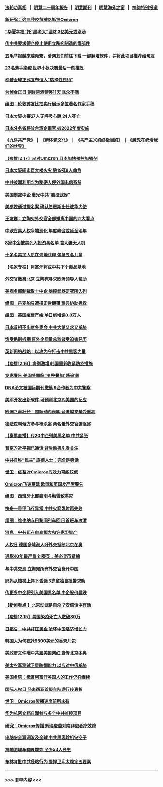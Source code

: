 #### [法轮功真相](https://github.com/gfw-breaker/truth/blob/master/README.md?t=0) &nbsp;&nbsp;|&nbsp;&nbsp; [明慧二十周年报告](https://github.com/gfw-breaker/mh-reports/blob/master/README.md?t=0) &nbsp;&nbsp;|&nbsp;&nbsp;[明慧期刊](https://github.com/gfw-breaker/mh-qikan) &nbsp;&nbsp;|&nbsp;&nbsp; [明慧海外之窗](https://github.com/gfw-breaker/mh-news/blob/master/README.md?t=0) &nbsp;&nbsp;|&nbsp;&nbsp; [神韵特别报道](https://github.com/gfw-breaker/mh-news/blob/master/shenyun.md?t=0)
#### [新研究：这三种疫苗难以抵挡Omicron](../pages/nsc418/n13444108.md?t=12180450) 
#### [“华夏幸福”托“黑老大”理财 3亿美元或泡汤](../pages/nsc418/n13444016.md?t=12180450) 
#### [传中共要求德企停止使用立陶宛制造的零部件](../pages/nsc418/n13444024.md?t=12180450) 
#### 五毛举报越来越频繁，请网友们前往下载 [一键翻墙软件](https://github.com/gfw-breaker/ssr-accounts)，并将此项目推荐给亲友
#### [23名选手染疫 世界小姐决赛最后一刻推迟](../pages/nsc418/n13443534.md?t=12180450) 
#### [标普全球正式宣布恒大“选择性违约”](../pages/nsc418/n13443675.md?t=12180450) 
#### [为悼金正日 朝鲜禁酒禁笑11天 民众不满](../pages/nsc418/n13443454.md?t=12180450) 
#### [组图：伦敦苏富比拍卖行展示多位著名作家手稿](../pages/nsc418/n13443467.md?t=12180450) 
#### [日本大阪火警27人无呼吸心跳 24人死亡](../pages/nsc418/n13443618.md?t=12180450) 
#### [日本外务省将设台湾企画官 拟2022年度实施](../pages/nsc418/n13443631.md?t=12180450) 
#### [《九评共产党》](https://github.com/begood0513/9ping.md/blob/master/README.md) &nbsp;|&nbsp; [《解体党文化》](../../../../jtdwh.md/blob/master/README.md)  &nbsp;|&nbsp; [《共产主义的终极目的》](../../../../gczydzjmd.md/blob/master/README.md) &nbsp;|&nbsp; [《魔鬼在统治我们的世界》](../../../../mgztzwmdsj.md/blob/master/README.md) 
#### [【疫情12.17】应对Omicron 日本加快接种加强剂](../pages/nsc418/n13443310.md?t=12180450) 
#### [日本大阪闹市区大楼火灾 酿19死8人命危](../pages/nsc418/n13442998.md?t=12180450) 
#### [中共被曝利用华为秘密入侵外国电信系统](../pages/nsc418/n13442819.md?t=12180450) 
#### [美国制裁中企 曝光中共“脑控武器”](../pages/nsc418/n13442627.md?t=12180450) 
#### [美参院通过提名案 确认伯恩斯出任驻华大使](../pages/nsc418/n13442663.md?t=12180450) 
#### [王友群：立陶宛外交官全部撤离中国的四大看点](../pages/nsc418/n13442048.md?t=12180450) 
#### [中欧贸易人权争端恶化 年度峰会或延至明年](../pages/nsc418/n13442280.md?t=12180450) 
#### [8家中企被美列入投资黑名单 含大疆无人机](../pages/nsc418/n13442272.md?t=12180450) 
#### [十多名美加人质在海地获释 包括五名儿童](../pages/nsc418/n13441971.md?t=12180450) 
#### [【名家专栏】阿富汗将成中共下个毒品基地](../pages/nsc418/n13441511.md?t=12180450) 
#### [外交官撤离北京 立陶宛寻求欧洲领导人帮助](../pages/nsc418/n13441834.md?t=12180450) 
#### [美商务部制裁数十中企 脑控武器研究所入列](../pages/nsc418/n13441874.md?t=12180450) 
#### [组图：丹麦船只遭撞击后翻覆 瑞典协助搜救](../pages/nsc418/n13441444.md?t=12180450) 
#### [组图：英国疫情严峻 单日新增逾8.8万人](../pages/nsc418/n13441287.md?t=12180450) 
#### [日本首相不出席冬奥会 中共大使又求又威胁](../pages/nsc418/n13441471.md?t=12180450) 
#### [饱受酷刑折磨 原外企质量总监谈受迫害经历](../pages/nsc418/n13438937.md?t=12180450) 
#### [英新网络战略：以攻为守打击中共黑客力量](../pages/nsc418/n13441365.md?t=12180450) 
#### [【疫情12.16】病例激增 韩国重新收紧防疫措施](../pages/nsc418/n13441168.md?t=12180450) 
#### [专家警告 美国将面临“变种叠加”感染潮](../pages/nsc418/n13440923.md?t=12180450) 
#### [DNA论文被国际期刊撤稿 9合作者为中共警察](../pages/nsc418/n13440430.md?t=12180450) 
#### [美军开发出新软件 可预测北京对美国的反应](../pages/nsc418/n13440450.md?t=12180450) 
#### [欧洲之声社长：国际动向表明 台湾越来越受重视](../pages/nsc418/n13439396.md?t=12180450) 
#### [德法院判俄方参与枪杀案 两名俄外交官遭驱逐](../pages/nsc418/n13439813.md?t=12180450) 
#### [【秦鹏直播】传20中企列美黑名单 中共紧张](../pages/nsc418/n13439979.md?t=12180450) 
#### [普京习近平视讯通话 背后动机引发关注](../pages/nsc418/n13439620.md?t=12180450) 
#### [中共自称“民主” 旅德人士：完全是笑话](../pages/nsc418/n13439402.md?t=12180450) 
#### [世卫：疫苗对Omicron的效力可能较低](../pages/nsc418/n13439483.md?t=12180450) 
#### [Omicron飞速蔓延 欧盟和英国发严厉警告](../pages/nsc418/n13439566.md?t=12180450) 
#### [组图：西班牙北部豪雨与融雪致洪灾](../pages/nsc418/n13438587.md?t=12180450) 
#### [快舟一号甲飞行异常 中共火箭发射再失败](../pages/nsc418/n13439480.md?t=12180450) 
#### [组图：维也纳与巴黎间列车回归 首班车冷清](../pages/nsc418/n13438873.md?t=12180450) 
#### [消息：中共正在审查恒大和许家印资产](../pages/nsc418/n13439392.md?t=12180450) 
#### [人权日 德国多城港人吁外交抵制北京冬奥](../pages/nsc418/n13439111.md?t=12180450) 
#### [通膨40年最严重 刘泰英：美必货币紧缩](../pages/nsc418/n13439168.md?t=12180450) 
#### [与中共交恶 立陶宛所有外交官离开中国](../pages/nsc418/n13439043.md?t=12180450) 
#### [妈妈从楼梯上摔下昏迷 3岁童独自报警求助](../pages/nsc418/n13437815.md?t=12180450) 
#### [传更多中企将列入美国黑名单 中企股价暴跌](../pages/nsc418/n13438939.md?t=12180450) 
#### [【新闻看点 】北京动武是自杀？安倍话中有话](../pages/nsc418/n13437477.md?t=12180450) 
#### [【疫情12.15】美国染疫死亡人数破80万](../pages/nsc418/n13438747.md?t=12180450) 
#### [日报告：中共打压民企 破坏中国经济增长力](../pages/nsc418/n13438505.md?t=12180450) 
#### [韩国人为何疯抢9500美元的香奈儿包](../pages/nsc418/n13437952.md?t=12180450) 
#### [美政府文件曝中共雇美国网红 宣传北京冬奥](../pages/nsc418/n13437950.md?t=12180450) 
#### [美太空军测试卫星防御能力 以应对中俄威胁](../pages/nsc418/n13437529.md?t=12180450) 
#### [美国务院：撤离阿富汗美国人的工作仍在继续](../pages/nsc418/n13437534.md?t=12180450) 
#### [国际人权日 马来西亚首都车队游行传真相](../pages/nsc418/n13438606.md?t=12180450) 
#### [世卫：Omicron传播速度前所未有](../pages/nsc418/n13437495.md?t=12180450) 
#### [华为机密文档自曝参与多个中共监控项目](../pages/nsc418/n13437261.md?t=12180450) 
#### [研究：Omicron传播 辉瑞疫苗对南非患者疗效降](../pages/nsc418/n13437082.md?t=12180450) 
#### [电脑安全漏洞波及全球 中共黑客趁机钻空子](../pages/nsc418/n13436792.md?t=12180450) 
#### [海地油罐车翻覆爆炸 至少53人丧生](../pages/nsc418/n13437172.md?t=12180450) 
#### [布林肯批中共侵略行为 提捍卫印太稳定五要素](../pages/nsc418/n13436865.md?t=12180450) 

----
#### [ >>> 更早内容 <<< ](../indexes/nsc418-earlier.md)
